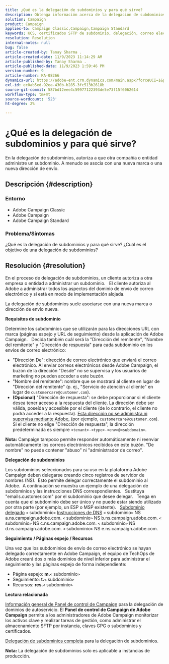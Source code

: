 ```yaml
---
title: ¿Qué es la delegación de subdominios y para qué sirve?
description: Obtenga información acerca de la delegación de subdominios, su propósito y su objetivo.
solution: Campaign
product: Campaign
applies-to: Campaign Classic,Campaign,Campaign Standard
keywords: KCS, certificados SFTP de subdominio, delegación, correo electrónico, respuesta, campaña
resolution: Resolution
internal-notes: null
bug: false
article-created-by: Tanay Sharma .
article-created-date: 11/9/2023 11:14:29 AM
article-published-by: Tanay Sharma .
article-published-date: 11/9/2023 1:59:46 PM
version-number: 9
article-number: KA-08266
dynamics-url: https://adobe-ent.crm.dynamics.com/main.aspx?forceUCI=1&pagetype=entityrecord&etn=knowledgearticle&id=dbe40925-f17e-ee11-8179-6045bd0065b6
exl-id: ec0ab5ed-92ea-430b-b285-3fc513b2618b
source-git-commit: 587bd12eee4c59977122393de5e73f15f6062614
workflow-type: tm+mt
source-wordcount: '523'
ht-degree: 2%

---
```


# ¿Qué es la delegación de subdominios y para qué sirve?


En la delegación de subdominios, autoriza a que otra compañía o entidad administre un subdominio. A menudo se asocia con una nueva marca o una nueva dirección de envío.

## Descripción {#description}


### Entorno

- Adobe Campaign Classic
- Adobe Campaign
- Adobe Campaign Standard




### Problema/Síntomas

¿Qué es la delegación de subdominios y para qué sirve? ¿Cuál es el objetivo de una delegación de subdominios?


## Resolución {#resolution}


En el proceso de delegación de subdominios, un cliente autoriza a otra empresa o entidad a administrar un subdominio.  
El cliente autoriza al Adobe a administrar todos los aspectos del dominio de envío de correo electrónico y si está en modo de implementación alojada.

La delegación de subdominios suele asociarse con una nueva marca o dirección de envío nueva.

<b>Requisitos de subdominio</b>

Determine los subdominios que se utilizarán para las direcciones URL con marca (páginas espejo y URL de seguimiento) desde la aplicación de Adobe Campaign.  
Decida también cuál será la &quot;Dirección del remitente&quot;, &quot;Nombre del remitente&quot; y &quot;Dirección de respuesta&quot; para cada subdominio en los envíos de correo electrónico:

- &quot;Dirección De&quot;: dirección de correo electrónico que enviará el correo electrónico. Al enviar correos electrónicos desde Adobe Campaign, el buzón de la dirección &quot;Desde&quot; no se supervisa y los usuarios de marketing no pueden acceder a este buzón.
- &quot;Nombre del remitente&quot;: nombre que se mostrará al cliente en lugar de &quot;Dirección del remitente&quot; (p. ej., &quot;Servicio de atención al cliente&quot; en lugar de `customercare@customer.com`).
- <b>(Opcional)</b> &quot;Dirección de respuesta&quot;: se debe proporcionar si el cliente desea tener acceso a la respuesta del cliente. La dirección debe ser válida, poseída y accesible por el cliente (de lo contrario, el cliente no podrá acceder a la respuesta). <u>Esta dirección no se administra ni supervisa mediante Adobe</u>, (por ejemplo, `customercare@customer.com`). Si el cliente no elige &quot;Dirección de respuesta&quot;, la dirección predeterminada es siempre `<tenant>-<type>-<env>@<subdomain>`.


<b>Nota:</b> Campaign tampoco permite responder automáticamente ni reenviar automáticamente los correos electrónicos recibidos en este buzón. &quot;De nombre&quot; no puede contener &quot;abuso&quot; ni &quot;administrador de correo&quot;.

<b>Delegación de subdominios</b>

Los subdominios seleccionados para su uso en la plataforma Adobe Campaign deben delegarse creando cinco registros de servidor de nombres (NS). 
Esto permite delegar correctamente el subdominio al Adobe.  A continuación se muestra un ejemplo de una delegación de subdominios y las instrucciones DNS correspondientes.  
Sustituya &quot;emails.customer.com&quot; por el subdominio que desee delegar.  
Tenga en cuenta que el subdominio debe ser único y no puede estar siendo utilizado por otra parte (por ejemplo, un ESP o MSP existente).
 
<u>Subdominio delegado</u>
`<` subdominio`>`
<u>Instrucciones de DNS</u>
`<` subdominio`>`  NS a.ns.campaign.adobe.com.
`<` subdominio`>`  NS b.ns.campaign.adobe.com.
`<` subdominio`>`  NS c.ns.campaign.adobe.com.
`<` subdominio`>`  NS d.ns.campaign.adobe.com.
`<` subdominio`>`  NS e.ns.campaign.adobe.com.

<b>Seguimiento / Páginas espejo / Recursos</b>

Una vez que los subdominios de envío de correo electrónico se hayan delegado correctamente en Adobe Campaign, el equipo de TechOps de Adobe creará dos o más dominios de nivel inferior para administrar el seguimiento y las páginas espejo de forma independiente:

- Página espejo: <b>m.</b>`<` subdominio`>`
- Seguimiento: <b>t.</b>`<` subdominio`>`
- Recursos: <b>res.</b>`<` subdominio`>`




<b>Lectura relacionada</b>

[Información general de Panel de control de Campaign](https://experienceleague.adobe.com/docs/campaign-classic-learn/control-panel/control-panel-overview.html?lang=es) para la delegación de dominios de autoservicio. El <b>Panel de control de Campaign de Adobe Campaign</b> permite a los administradores de Adobe Campaign monitorizar los activos clave y realizar tareas de gestión, como administrar el almacenamiento SFTP por instancia, claves GPG o subdominios y certificados.

[Delegación de subdominios completa](https://experienceleague.adobe.com/docs/campaign-classic-learn/control-panel/subdomains-and-certificates/subdomain-delegation.html) para la delegación de subdominios.

<b>Nota:</b> La delegación de subdominios solo es aplicable a instancias de producción.
